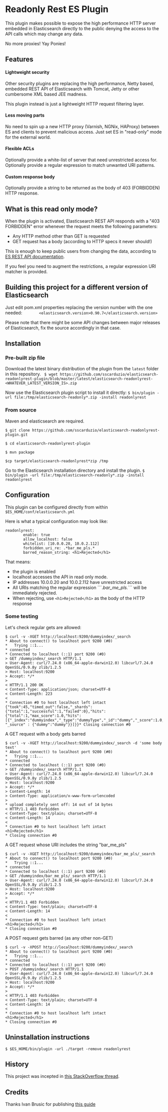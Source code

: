 # Readonly Rest ES Plugin

This plugin makes possible to expose the high performance HTTP server embedded in Elasticsearch directly to the public  denying the access to the API calls which may change any data.

No more proxies! Yay Ponies!

## Features

#### Lightweight security
Other security plugins are replacing the high performance, Netty based, embedded REST API of Elasticsearch with Tomcat, Jetty or other cumbersome XML based JEE madness.

This plugin instead is just a lightweight HTTP request filtering layer.

#### Less moving parts
No need to spin up a new HTTP proxy (Varnish, NGNix, HAProxy) between ES and clients to prevent malicious access. Just set ES in "read-only" mode for the external world.

#### Flexible ACLs
Optionally provide a white-list of server that need unrestricted access for.
Optionally provide a regular expression to match unwanted URI patterns.

#### Custom response body
Optionally provide a string to be returned as the body of 403 (FORBIDDEN) HTTP response.

## What is this read only mode?
When the plugin is activated, Elasticsearch REST API responds with a "403 FORBIDDEN" error whenever the request meets the following parameters:

*  Any HTTP method other than GET is requested
*  GET request has a body (according to HTTP specs it never should!)

This is enough to keep public users from changing the data, according to [ES REST API documentation](http://www.elasticsearch.org/guide/en/elasticsearch/reference/current/docs.html).

If you feel you need to augment the restrictions, a regular expression URI matcher is provided.

## Building this project for a different version of Elasticsearch
Just edit pom.xml properties replacing the version number with the one needed:
```        <elasticsearch.version>0.90.7</elasticsearch.version> ```

Please note that there might be some API changes between major releases of Elasticsearch, fix the source accordingly in that case.

## Installation
### Pre-built zip file
Download the latest binary distribution of the plugin from the ```latest``` folder in this repository.
``` $ wget https://github.com/sscarduzio/elasticsearch-readonlyrest-plugin/blob/master/latest/elasticsearch-readonlyrest-<WHATEVER_LATEST_VERSION_IS>.zip```

Now use the Elasticsearch plugin script to install it directly:
```$ bin/plugin -url file:/tmp/elasticsearch-readonly*.zip -install readonlyrest```

### From source
Maven and elasticsearch are required.

```$ git clone https://github.com/sscarduzio/elasticsearch-readonlyrest-plugin.git```

```$ cd elasticsearch-readonlyrest-plugin```

```$ mvn package```

```$cp target/elasticsearch-readonlyrest*zip /tmp```

Go to the Elasticsearch installation directory and install the plugin.
```$ bin/plugin -url file:/tmp/elasticsearch-readonly*.zip -install readonlyrest```

## Configuration
This plugin can be configured directly from within ``` $ES_HOME/conf/elasticsearch.yml```

Here is what a typical configuration may look like:
```
readonlyrest:
        enable: true
        allow_localhost: false
        whitelist: [10.0.0.20, 10.0.2.112]
        forbidden_uri_re: .*bar_me_pls.*
        barred_reason_string: <h1>Rejected</h1>

```

That means:
* the plugin is enabled
* localhost accesses the API in read only mode.
* IP addresses 10.0.0.20 and 10.0.2.112 have unrestricted access
* All URIs matching the regular expression ´´´.*bar_me_pls.*´´´ will be immediately rejected. 
* When rejecting, use ```<h1>Rejected</h1>``` 
as the body of the HTTP response 

### Some testing 

Let's check regular gets are allowed:

```
$ curl -v -XGET http://localhost:9200/dummyindex/_search
* About to connect() to localhost port 9200 (#0)
*   Trying ::1...
* connected
* Connected to localhost (::1) port 9200 (#0)
> GET /dummyindex/_search HTTP/1.1
> User-Agent: curl/7.24.0 (x86_64-apple-darwin12.0) libcurl/7.24.0 OpenSSL/0.9.8y zlib/1.2.5
> Host: localhost:9200
> Accept: */*
>
< HTTP/1.1 200 OK
< Content-Type: application/json; charset=UTF-8
< Content-Length: 223
<
* Connection #0 to host localhost left intact
{"took":45,"timed_out":false,"_shards":{"total":1,"successful":1,"failed":0},"hits":{"total":1,"max_score":1.0,"hits":[{"_index":"dummyindex","_type":"dummyType","_id":"dummy","_score":1.0, "_source" : {"dummy":"dummy"}}]}}* Closing connection #0
```

A GET request with a body gets barred

```
$ curl -v -XGET http://localhost:9200/dummyindex/_search -d 'some body text'
* About to connect() to localhost port 9200 (#0)
*   Trying ::1...
* connected
* Connected to localhost (::1) port 9200 (#0)
> GET /dummyindex/_search HTTP/1.1
> User-Agent: curl/7.24.0 (x86_64-apple-darwin12.0) libcurl/7.24.0 OpenSSL/0.9.8y zlib/1.2.5
> Host: localhost:9200
> Accept: */*
> Content-Length: 14
> Content-Type: application/x-www-form-urlencoded
>
* upload completely sent off: 14 out of 14 bytes
< HTTP/1.1 403 Forbidden
< Content-Type: text/plain; charset=UTF-8
< Content-Length: 14
<
* Connection #0 to host localhost left intact
<h1>Rejected</h1>
* Closing connection #0
```

A GET request whose URI includes the string "bar_me_pls"
```
$ curl -v -XGET http://localhost:9200/dummyindex/bar_me_pls/_search
* About to connect() to localhost port 9200 (#0)
*   Trying ::1...
* connected
* Connected to localhost (::1) port 9200 (#0)
> GET /dummyindex/bar_me_pls/_search HTTP/1.1
> User-Agent: curl/7.24.0 (x86_64-apple-darwin12.0) libcurl/7.24.0 OpenSSL/0.9.8y zlib/1.2.5
> Host: localhost:9200
> Accept: */*
>
< HTTP/1.1 403 Forbidden
< Content-Type: text/plain; charset=UTF-8
< Content-Length: 14
<
* Connection #0 to host localhost left intact
<h1>Rejected</h1>
* Closing connection #0
```

A POST request gets barred (as any other non-GET)

```
$ curl -v -XPOST http://localhost:9200/dummyindex/_search
* About to connect() to localhost port 9200 (#0)
*   Trying ::1...
* connected
* Connected to localhost (::1) port 9200 (#0)
> POST /dummyindex/_search HTTP/1.1
> User-Agent: curl/7.24.0 (x86_64-apple-darwin12.0) libcurl/7.24.0 OpenSSL/0.9.8y zlib/1.2.5
> Host: localhost:9200
> Accept: */*
>
< HTTP/1.1 403 Forbidden
< Content-Type: text/plain; charset=UTF-8
< Content-Length: 14
<
* Connection #0 to host localhost left intact
<h1>Rejected</h1>
* Closing connection #0
```

## Uninstallation instructions
```$ $ES_HOME/bin/plugin -url ./target -remove readonlyrest```

## History
This project was incepted in [this StackOverflow thread](http://stackoverflow.com/questions/20406707/using-cloudfront-to-expose-elasticsearch-rest-api-in-read-only-get-head "StackOverflow").

## Credits
Thanks Ivan Brusic for publishing [this guide](http://blog.brusic.com/2011/09/create-pluggable-rest-endpoints-in.html "Ivan Brusic blog")
